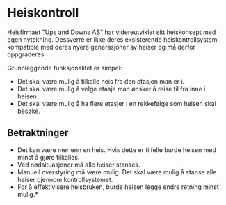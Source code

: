 # Heiskontroll

Heisfirmaet "Ups and Downs AS" har videreutviklet sitt heiskonsept med egen nytekning.
Dessverre er ikke deres eksisterende heiskontrollsystem kompatible med deres nyere generasjoner av heiser og må derfor oppgraderes.

Grunnleggende funksjonalitet er simpel:
- Det skal være mulig å tilkalle heis fra den etasjen man er i.
- Det skal være mulig å velge etasje man ønsker å reise til fra inne i heisen.
- Det skal være mulig å ha flere etasjer i en rekkefølge som heisen skal besøke.

## Betraktninger
- Det kan være mer enn en heis. Hvis dette er tilfelle burde heisen med minst å gjøre tilkalles.
- Ved nødsituasjoner må alle heiser stanses.
- Manuell overstyring må være mulig. Det skal være mulig å stanse alle heiser gjennom kontrollsystemet.
- For å effektivisere heisbruken, burde heisen legge endre retning minst mulig.*